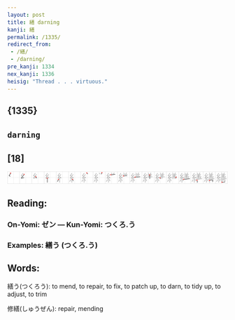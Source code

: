 ```yaml
---
layout: post
title: 繕 darning
kanji: 繕
permalink: /1335/
redirect_from:
 - /繕/
 - /darning/
pre_kanji: 1334
nex_kanji: 1336
heisig: "Thread . . . virtuous."
---
```


## {1335}

## `darning`

## [18]

<div class="stroke"><img src="../images/E7B995.png" /></div>

## Reading:

### On-Yomi: ゼン &mdash; Kun-Yomi: つくろ.う

### Examples: 繕う (つくろ.う)

## Words:

繕う(つくろう): to mend, to repair, to fix, to patch up, to darn, to tidy up, to adjust, to trim

修繕(しゅうぜん): repair, mending
